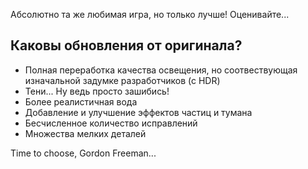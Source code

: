 Абсолютно та же любимая игра, но только лучше! Оценивайте...

## Каковы обновления от оригинала?
* Полная переработка качества освещения, но соотвествующая изначальной задумке разработчиков (с HDR)
* Тени... Ну ведь просто зашибись!
* Более реалистичная вода
* Добавление и улучшение эффектов частиц и тумана
* Бесчисленное количество исправлений
* Множества мелких деталей

Time to choose, Gordon Freeman...
